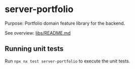 # server-portfolio

Purpose: Portfolio domain feature library for the backend.

See overview: [libs/README.md](../../../README.md)

## Running unit tests

Run `npx nx test server-portfolio` to execute the unit tests.
